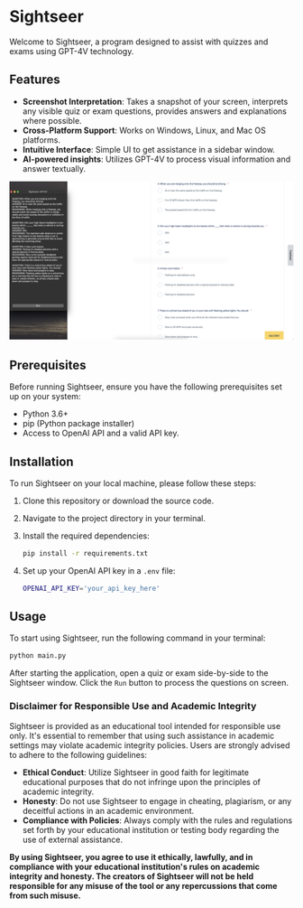 # Sightseer

Welcome to Sightseer, a program designed to assist with quizzes and exams using GPT-4V technology.

## Features

- **Screenshot Interpretation**: Takes a snapshot of your screen, interprets any visible quiz or exam questions, provides answers and explanations where possible.
- **Cross-Platform Support**: Works on Windows, Linux, and Mac OS platforms.
- **Intuitive Interface**: Simple UI to get assistance in a sidebar window.
- **AI-powered insights**: Utilizes GPT-4V to process visual information and answer textually.

![demo_pic](readme/sightseer_demo.png)

## Prerequisites

Before running Sightseer, ensure you have the following prerequisites set up on your system:

- Python 3.6+
- pip (Python package installer)
- Access to OpenAI API and a valid API key.

## Installation

To run Sightseer on your local machine, please follow these steps:

1. Clone this repository or download the source code.
2. Navigate to the project directory in your terminal.
3. Install the required dependencies:

   ```bash
   pip install -r requirements.txt
   ```

4. Set up your OpenAI API key in a `.env` file:

   ```bash
   OPENAI_API_KEY='your_api_key_here'
   ```

## Usage

To start using Sightseer, run the following command in your terminal:

```bash
python main.py
```
After starting the application, open a quiz or exam side-by-side to the Sightseer window. Click the `Run` button to process the questions on screen.

### Disclaimer for Responsible Use and Academic Integrity

Sightseer is provided as an educational tool intended for responsible use only. It's essential to remember that using such assistance in academic settings may violate academic integrity policies. Users are strongly advised to adhere to the following guidelines:

- **Ethical Conduct**: Utilize Sightseer in good faith for legitimate educational purposes that do not infringe upon the principles of academic integrity.
- **Honesty**: Do not use Sightseer to engage in cheating, plagiarism, or any deceitful actions in an academic environment.
- **Compliance with Policies**: Always comply with the rules and regulations set forth by your educational institution or testing body regarding the use of external assistance.

**By using Sightseer, you agree to use it ethically, lawfully, and in compliance with your educational institution's rules on academic integrity and honesty. The creators of Sightseer will not be held responsible for any misuse of the tool or any repercussions that come from such misuse.**
